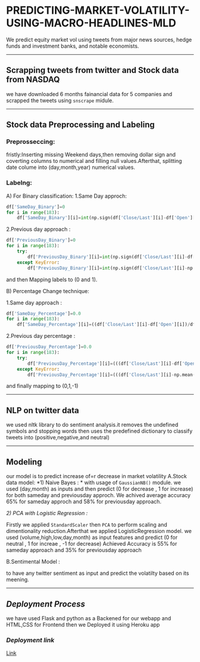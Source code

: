 # PREDICTING-MARKET-VOLATILITY-USING-MACRO-HEADLINES-MLD
We predict equity market vol using tweets from major news sources, hedge funds and investment banks, and notable economists.

---
## Scrapping tweets from twitter and Stock data from NASDAQ
we have downloaded 6 months fainancial data for 5 companies and scrapped the tweets using `snscrape` midule.


---
## Stock data Preprocessing and Labeling
### Preprosseccing:
fristly:Inserting missing Weekend days,then removing dollar sign and coverting columns to numerical and
filling null values.Afterthat, splitting date colume into (day,month,year) numerical values.
### Labelng:
A) For Binary classification:
1.Same Day approch:


```python
df['SameDay_Binary']=0
for i in range(183):
    df['SameDay_Binary'][i]=int(np.sign(df['Close/Last'][i]-df['Open'][i]))
```
2.Previous day approach :

```python
df['PreviousDay_Binary']=0
for i in range(183):
    try:
        df['PreviousDay_Binary'][i]=int(np.sign(df['Close/Last'][i]-df['Close/Last'][i-1]))
    except KeyError:
        df['PreviousDay_Binary'][i]=int(np.sign(df['Close/Last'][i]-np.mean(df['Close/Last'])))
```
and then Mapping labels to (0 and 1).

B) Percentage Change technique:

1.Same day approach :
```python
df['SameDay_Percentage']=0.0
for i in range(183):
    df['SameDay_Percentage'][i]=((df['Close/Last'][i]-df['Open'][i])/df['Open'][i])*100
```
2.Previous day percentage :

```python
df['PreviousDay_Percentage']=0.0
for i in range(183):
    try:
        df['PreviousDay_Percentage'][i]=(((df['Close/Last'][i]-df['Open'][i-1])/df['Open'][i-1])*100)
    except KeyError:
        df['PreviousDay_Percentage'][i]=(((df['Close/Last'][i]-np.mean(df['Open']))/np.mean(df['Open']))*100)
```
and finally mapping to (0,1,-1)

---
## NLP on twitter data

we used nltk library to do sentiment analysis.it removes the undefined symbols and stopping words then uses the predefined dictionary to classify tweets into (positive,negative,and neutral)

---
## Modeling
our model is to predict increase of=r decrease in market volatility 
A.Stock data model:
*1) Naive Bayes : *
with usage of `GaussianNB()` module.
we used (day,month) as inputs and then predict (0 for decrease , 1 for increase) for both sameday and previousday approch.
We achived average accuracy 65% for sameday approch and 58% for previousday approach.

*2) PCA with Logistic Regression :*

Firstly we applied `StandardScaler` then `PCA` to perform scaling and dimentionality reduction.Afterthat we applied LogisticRegression model.
we used (volume,high,low,day,month) as input features and predict (0 for neutral , 1 for increae , -1 for decrease)
Achieved Accuracy is 55% for sameday approach and 35% for previousday approach

B.Sentimental Model : 

to have any twitter sentiment as input and predict the volatilty based on its meening.

---
## *Deployment Process*
we have used Flask and python as a Backened for our webapp and HTML,CSS for Frontend then we Deployed it using Heroku app 

### *Deployment link*
[Link](https://marketvolatiltypredection.herokuapp.com/)
